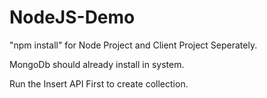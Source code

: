 # NodeJS-Demo

"npm install" for Node Project and Client Project Seperately.

MongoDb should already install in system.

Run the Insert API First to create collection.

